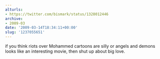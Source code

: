 ```yaml
---
alturls:
- https://twitter.com/bismark/status/1328012446
archive:
- 2009-03
date: '2009-03-14T18:34:11+00:00'
slug: '1237055651'
---
```


if you think riots over Mohammed cartoons are silly or angels and demons looks like an interesting movie, then shut up about big love.


